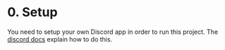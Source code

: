 # 0. Setup

You need to setup your own Discord app in order to run this project.
The [discord docs](https://discord.com/developers/docs/game-sdk/sdk-starter-guide#get-set-up) explain how to do this.